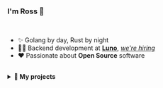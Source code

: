 ### I'm Ross 👋

<br />

- ✨ Golang by day, Rust by night
- 👨‍💻 Backend development at [**Luno**](https://www.luno.com), [*we're hiring*](https://www.luno.com/en/careers)
- ❤️ Passionate about **Open Source** software

<br />
<details>
<summary><b>🌱 My projects</b></summary>
<br />

<!--
awesome-star-count  Parse an Awesome Markdown list, and print out the number of stars
belong
bitops              Miscellaneous bit operations for any Integer
eio                 Read and write numbers in big-endian and little-endian
frombytes           Defines a cursor over a slice of bytes
latex-templates     Templates in LaTeX
locks               POSIX file system locking using flock
mawg                Modulation and Arbitrary Waveform Generator
nanocom             :computer: An ultra simple command line serial client
passthesalt         :key: Deterministic password generation and password storage
rephrase            Translate PS4 DualShock 4 controller commands into Nintendo Joycon controller commands
serde               :monorail: A framework for defining, serializing, deserializing, and validating data structures
stow                :closed_lock_with_key: An example Flask app to securely PUT and GET data
-->

#### APPS & TOOLS

- [aq](https://github.com/rossmacarthur/aq) - Extend jq for any data format
- [dotfiles](https://github.com/rossmacarthur/dotfiles) - :wrench: Install packages and my dotfiles on a new system
- [install](https://github.com/rossmacarthur/install) - Install a Rust crate from a GitHub release
- [kb-remap](https://github.com/rossmacarthur/kbremap) - ⌨️ Tool to remap macOS keyboard keys
- [setup-crate](https://github.com/extractions/setup-crate) - 📦 GitHub Action to install a Rust binary
- [setup-just](https://github.com/extractions/setup-just) - 🤖 GitHub Action to install the just command runner
- [sheldon](https://github.com/rossmacarthur/sheldon) - :bowtie: Fast, configurable, shell plugin manager

#### RUST LIBRARIES

- [casual](https://github.com/rossmacarthur/casual) - Simple Rust crate for parsing user input
- [complexity](https://github.com/rossmacarthur/complexity) - Calculate cognitive complexity of Rust code
- [constcat](https://github.com/rossmacarthur/constcat) - 🐱concat! with support for const variables and expressions
- [dairy](https://github.com/rossmacarthur/dairy) - 🐮 A more compact, user friendly clone-on-write smart pointer
- [emojis](https://github.com/rossmacarthur/emojis) - ✨ Lookup and iterate over emoji names, shortcodes, and groups
- [fmutex](https://github.com/rossmacarthur/fmutex) - Provides mutual exclusion on a file using flock(2)
- [goldie](https://github.com/rossmacarthur/goldie) - 🌟 Simple golden file testing for Rust
- [itermore](https://github.com/rossmacarthur/itermore) - 🤸 More iterator adaptors
- [peter](https://github.com/rossmacarthur/peter) - 🌈 ANSI terminal colours and styles for anything implementing `Display`
- [pulldown-cmark-toc](https://github.com/rossmacarthur/pulldown-cmark-toc) - Generate a table of contents from a Markdown document
- [radiotap](https://github.com/rossmacarthur/radiotap) - A parser for the radiotap capture format
- [regex-macro](https://github.com/rossmacarthur/regex-macro)
- [stride](https://github.com/rossmacarthur/stride) - A strided slice type
- [vectrix](https://github.com/rossmacarthur/vectrix) - 🏹 Stack-allocated, constant-size, matrix type implemented with const generics

#### ALFRED WORKFLOWS

- [powerpack](https://github.com/rossmacarthur/powerpack) - ⚡ Rust library to build Alfred workflows
- [crates.alfredworkflow](https://github.com/rossmacarthur/crates.alfredworkflow) - 📦 Alfred workflow to search Rust crates
- [github.alfredworkflow](https://github.com/rossmacarthur/github.alfredworkflow) - :octocat: Alfred workflow to search GitHub repositories
- [gitlab.alfredworkflow](https://github.com/rossmacarthur/gitlab.alfredworkflow) - 🦊 Alfred workflow to search GitLab issues and merge requests.

<!--
- [emojis.alfredworkflow](https://github.com/rossmacarthur/emojis.alfredworkflow) - ✨ Emojis workflow for Alfred
-->

#### FUN

- [advent](https://github.com/rossmacarthur/advent) - 🎄 My 2019, 2020, and 2021 Advent of Code solutions
- [intcode](https://github.com/rossmacarthur/intcode) - Assembler and runner for the Intcode computer from Advent of Code 2019

</details>
